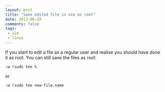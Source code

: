 ```yaml
---
layout: post
title: "save edited file in vim as root"
date: 2013-06-28
comments: false
tags:
 - vim
 - linux
---
```

If you start to edit a file as a regular user and realise you should have done it as root. You can still save the files as root:

    :w !sudo tee %
or

    :w !sudo tee new-file.name
